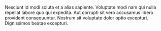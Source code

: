Nesciunt id modi soluta et a alias sapiente. Voluptate modi nam qui nulla repellat labore quo qui expedita. Aut corrupti sit vero accusamus libero provident consequuntur. Nostrum sit voluptate dolor optio excepturi. Dignissimos beatae excepturi.